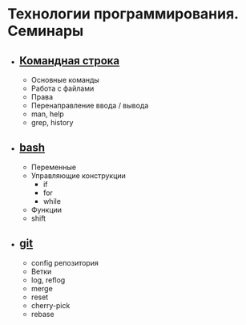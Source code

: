 # Технологии программирования. Семинары

- ## [Командная строка](cmd.md)
    - Основные команды
    - Работа с файлами
    - Права
    - Перенаправление ввода / вывода
    - man, help
    - grep, history

- ## [bash](bash.md)
    - Переменные
    - Управляющие конструкции
        - if
        - for
        - while
    - Функции
    - shift

- ## [git](git.md)
    - config репозитория
    - Ветки
    - log, reflog
    - merge
    - reset
    - cherry-pick
    - rebase
